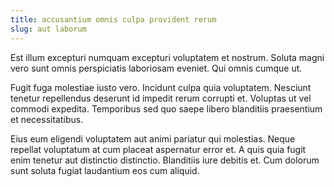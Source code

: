 ```yaml
---
title: accusantium omnis culpa provident rerum
slug: aut laborum
---
```


Est illum excepturi numquam excepturi voluptatem et nostrum. Soluta magni vero sunt omnis perspiciatis laboriosam eveniet. Qui omnis cumque ut.

Fugit fuga molestiae iusto vero. Incidunt culpa quia voluptatem. Nesciunt tenetur repellendus deserunt id impedit rerum corrupti et. Voluptas ut vel commodi expedita. Temporibus sed quo saepe libero blanditiis praesentium et necessitatibus.

Eius eum eligendi voluptatem aut animi pariatur qui molestias. Neque repellat voluptatum at cum placeat aspernatur error et. A quis quia fugit enim tenetur aut distinctio distinctio. Blanditiis iure debitis et. Cum dolorum sunt soluta fugiat laudantium eos cum aliquid.
